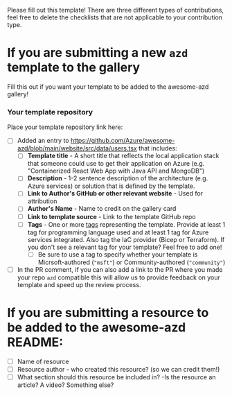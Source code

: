 Please fill out this template! There are three different types of contributions, feel free to delete the checklists that are not applicable to your contribution type. 

# If you are submitting a new `azd` template to the gallery
Fill this out if you want your template to be added to the awesome-azd gallery!

### Your template repository
Place your template repository link here:

<!-- Please ensure that your PR includes the following metadata! All fields are mandatory unless explicitly marked as optional -->

- [ ] Added an entry to https://github.com/Azure/awesome-azd/blob/main/website/src/data/users.tsx that includes:
    - [ ] **Template title** - A short title that reflects the local application stack that someone could use to get their application on Azure (e.g. "Containerized React Web App with Java API and MongoDB")
    - [ ] **Description** - 1-2 sentence description of the architecture (e.g. Azure services) or solution that is defined by the template.
    - [ ] **Link to Author's GitHub or other relevant website** - Used for attribution
    - [ ] **Author's Name** -  Name to credit on the gallery card
    - [ ] **Link to template source** - Link to the template GitHub repo 
    - [ ] **Tags** - One or more [tags](https://github.com/Azure/awesome-azd/blob/main/website/src/data/tags.tsx) representing the template. Provide at least 1 tag for programming language used and at least 1 tag for Azure services integrated. Also tag the IaC provider (Bicep or Terraform). If you don't see a relevant tag for your template? Feel free to add one!
      - [ ] Be sure to use a tag to specify whether your template is Micrsoft-authored (`"msft"`) or Community-authored (`"community"`)

- [ ] In the PR comment, if you can also add a link to the PR where you made your repo `azd` compatible this will allow us to provide feedback on your template and speed up the review process.

# If you are submitting a resource to be added to the awesome-azd README:
- [ ] Name of resource
- [ ] Resource author - who created this resource? (so we can credit them!)
- [ ] What section should this resource be included in? -Is the resource an article? A video? Something else?

<!-- Once submitted, the issue will be reviewed - we plan to do reviews on a rolling basis at regular intervals. The process will include verifying all information required for the template gallery is provided and the template works (i.e., successfully deploys to Azure with `azd up`). 
 * If we have questions or enhancements, we will add comments in issue thread (**issue stays open**)
 * If the contribution is approved, we'll merge the PR to update the gallery (**issue will then be closed**) -->
 